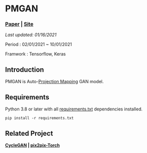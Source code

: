 # PMGAN

### [Paper]() | [Site]() 

*Last updated: 01/16/2021*

Period : 02/01/2021 ~ 10/01/2021

Framwork : Tensorflow, Keras

## Introduction
PMGAN is Auto-[Projection Mapping](https://en.wikipedia.org/wiki/Projection_mapping) GAN model. 

## Requirements

Python 3.8 or later with all [requirements.txt]() dependencies installed.

`pip install -r requirements.txt`

<!-- ## Environment /-->

## Related Project
**[CycleGAN](https://github.com/junyanz/CycleGAN) | [pix2pix-Torch](https://github.com/phillipi/pix2pix)**
